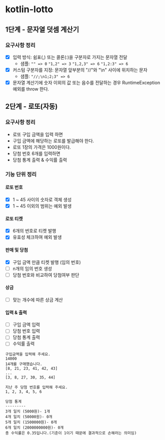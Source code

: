 # kotlin-lotto

## 1단계 - 문자열 덧셈 계산기
### 요구사항 정리
- [x] 입력 방식: 쉼표(,) 또는 콜론(:)을 구분자로 가지는 문자열 전달
  - 샘플: ```"" => 0``` ```"1,2" => 3``` ```"1,2,3" => 6``` ```"1,2:3" => 6```
- [x] 커스텀 구분자를 지정: 문자열 앞부분의 "//"와 "\n" 사이에 위치하는 문자
  - 샘플: ```"//;\n1;2;3" => 6```
- [x] 문자열 계산기에 숫자 이외의 값 또는 음수를 전달하는 경우 RuntimeException 예외를 throw 한다.

## 2단계 - 로또(자동)
### 요구사항 정리
- 로또 구입 금액을 입력 하면
- 구입 금액에 해당하는 로또를 발급해야 한다.
- 로또 1장의 가격은 1000원이다.
- 당첨 번호 6개를 입력하면
- 당첨 통계 출력 & 수익률 출력

### 기능 단위 정리
#### 로또 번호
- [x] 1 ~ 45 사이의 숫자로 객체 생성
- [x] 1 ~ 45 이외의 범위는 예외 발생
#### 로또 티켓
- [x] 6개의 번호로 티켓 발행 
- [x] 유효성 체크하여 예외 발생
#### 판매 및 당첨
- [x] 구입 금액 만큼 티켓 발행 (임의 번호)
- [ ] n개의 임의 번호 생성
- [ ] 당첨 번호와 비교하여 당첨여부 판단 
#### 상금
- [ ] 맞는 개수에 따른 상금 계산
#### 입력 & 출력
- [ ] 구입 금액 입력
- [ ] 당첨 번호 입력
- [ ] 당첨 통계 출력
- [ ] 수익률 출력

```text
구입금액을 입력해 주세요.
14000
14개를 구매했습니다.
[8, 21, 23, 41, 42, 43]
...
[3, 8, 27, 30, 35, 44]

지난 주 당첨 번호를 입력해 주세요.
1, 2, 3, 4, 5, 6

당첨 통계
---------
3개 일치 (5000원)- 1개
4개 일치 (50000원)- 0개
5개 일치 (1500000원)- 0개
6개 일치 (2000000000원)- 0개
총 수익률은 0.35입니다.(기준이 1이기 때문에 결과적으로 손해라는 의미임)
```